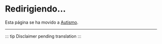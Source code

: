 ﻿---
layout: page
---

<script setup>
import { onMounted } from 'vue'

onMounted(() => {
  // Redirigir automáticamente a Autismo
  window.location.href = '/es/Autismo'
})
</script>

# Redirigiendo...

Esta página se ha movido a [Autismo](/es/Autismo).

---

::: tip
Disclaimer pending translation
:::
